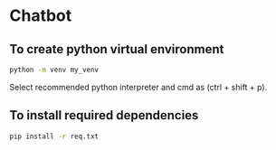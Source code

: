 # Chatbot

## To create python virtual environment

```bash
python -m venv my_venv
```

Select recommended python interpreter and cmd as (ctrl + shift + p).

## To install required dependencies

```bash
pip install -r req.txt
```
